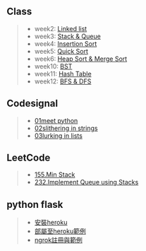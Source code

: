 
## Class
>* week2:
>[Linked list](https://github.com/tzuying0312/Learning-Code/tree/master/week2)
>* week3:
>[Stack & Queue](https://github.com/tzuying0312/Learning-Code/tree/master/week3)
>* week4:
>[Insertion Sort](https://github.com/tzuying0312/Learning-Code/tree/master/week4)
>* week5:
>[Quick Sort](https://github.com/tzuying0312/Learning-Code/tree/master/week5)
>* week6:
>[Heap Sort & Merge Sort](https://github.com/tzuying0312/Learning-Code/tree/master/week6%267)
>* week10:
>[BST](https://github.com/tzuying0312/Learning-Code/tree/master/week10)
>* week11:
>[Hash Table](https://github.com/tzuying0312/Learning-Code/tree/master/week11)
>* week12:
>[BFS & DFS](https://github.com/tzuying0312/Learning-Code/tree/master/week12%2613)
## Codesignal
>* [01meet python](https://github.com/tzuying0312/Learning-Code/blob/master/codesignal/01meet%20python.md)
>* [02slithering in strings](https://github.com/tzuying0312/Learning-Code/blob/master/codesignal/02slithering%20in%20strings.md)
>* [03lurking in lists](https://github.com/tzuying0312/Learning-Code/blob/master/codesignal/03lurking%20in%20lists.md)
## LeetCode
>* [155.Min Stack](https://github.com/tzuying0312/Learning-Code/blob/master/week3/155.min-stack(array).py)
>* [232.Implement Queue using Stacks ](https://github.com/tzuying0312/Learning-Code/blob/master/week3/232.implement-queue-using-stacks(array).py)
## python flask
>* [安裝heroku](https://github.com/tzuying0312/Learning-Code/blob/master/python%20flask/heroku%E5%AE%89%E8%A3%9D.md)
>* [部屬至heroku範例](https://github.com/tzuying0312/Learning-Code/blob/master/python%20flask/deploy%20to%20heroku.md)
>* [ngrok註冊與範例](https://github.com/tzuying0312/Learning-Code/blob/master/python%20flask/ngrok.md)
